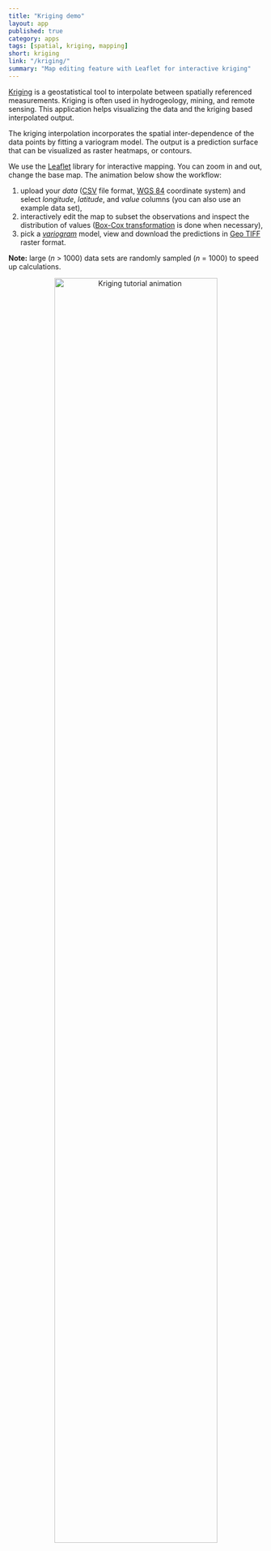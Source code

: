 ```yaml
---
title: "Kriging demo"
layout: app
published: true
category: apps
tags: [spatial, kriging, mapping]
short: kriging
link: "/kriging/"
summary: "Map editing feature with Leaflet for interactive kriging"
---
```


[Kriging](https://en.wikipedia.org/wiki/Kriging) is a geostatistical tool to interpolate between spatially referenced measurements. Kriging is often used in hydrogeology, mining, and remote sensing. This application helps visualizing the data and the kriging based interpolated output.

The kriging interpolation incorporates the spatial inter-dependence of the data points by fitting a variogram model. The output is a prediction surface that can be visualized as raster heatmaps, or contours.

We use the [Leaflet](http://leafletjs.com/) library for interactive mapping. You can zoom in and out, change the base map.
The animation below show the workflow:

1. upload your _data_ ([CSV](https://en.wikipedia.org/wiki/Comma-separated_values) file format, [WGS 84](https://epsg.io/4326) coordinate system) and select _longitude_, _latitude_, and _value_ columns (you can also use an example data set),
2. interactively edit the map to subset the observations and inspect the distribution of values ([Box-Cox transformation](https://en.wikipedia.org/wiki/Power_transform#Box.E2.80.93Cox_transformation) is done when necessary),
3. pick a [_variogram_](https://en.wikipedia.org/wiki/Variogram) model, view and download the predictions in [Geo TIFF](https://en.wikipedia.org/wiki/GeoTIFF) raster format.

**Note:** large (*n* > 1000) data sets are randomly sampled (*n* = 1000) to speed up calculations.

<center>
<img src="{{ site.baseurl}}/images/apps/kriging/kriging.gif" class="img-responsive" alt="Kriging tutorial animation" width="80%">
</center>
